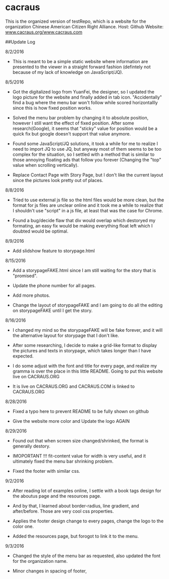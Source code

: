 # cacraus

This is the organized version of testRepo, which is a website for the organization Chinese American Citizen Right Alliance.
Host: Github
Website: www.cacraus.org/www.cacraus.com

##Update Log

8/2/2016
- This is meant to be a simple static website where information are presented to the viewer in a straight forward fashion (defintely not because of my lack of knowledge on JavaScript/JQ).

8/5/2016
- Got the digitalized logo from YuanFei, the designer, so I updated the logo picture for the website and finally added in tab icon. "Accidentally" find a bug where the menu bar won't follow while scored horizontallly since this is how fixed position works.

- Solved the menu bar problem by changing it to absolute position, however I still want the effect of fixed position. After some research(Google), it seems that "sticky" value for position would be a quick fix but google doesn't support that value anymore.

- Found some JavaScript/JQ solutions, it took a while for me to realize I need to import JQ to use JQ, but anyway most of them seems to be too complex for the situation, so I settled with a method that is similar to those annoying floating ads that follow you forever (Changing the "top" value when scrolling vertically).

- Replace Contact Page with Story Page, but I don't like the current layout since the pictures look pretty out of places.

8/8/2016
- Tried to use external js file so the html files would be more clean, but the format for js files are unclear online and it took me a while to realize that I shouldn't use "script" in a js file, at least that was the case for Chrome.

- Found a bug/decide flaw that div would overlap which destoryed my formating, an easy fix would be making everything float left which I doubted would be optimal.

8/9/2016
- Add slidshow feature to storypage.html

8/15/2016
- Add a storypageFAKE.html since I am still waiting for the story that is "promised".

- Update the phone number for all pages.

- Add more photos.

- Change the layout of storypageFAKE and I am going to do all the editing on storypageFAKE until I get the story.

8/16/2016
- I changed my mind so the storypageFAKE will be fake forever, and it will the alternative layout for storypage that I don't like.

- After some researching, I decide to make a grid-like format to display the pictures and texts in storypage, which takes longer than I have expected.

- I do some adjust with the font and title for every page, and realize my gramma is over the place in this little README. Going to put this website live on CACRAUS.ORG

- It is live on CACRAUS.ORG and CACRAUS.COM is linked to CACRAUS.ORG

8/28/2016
- Fixed a typo here to prevent README to be fully shown on github

- Give the website more color and Update the logo AGAIN

8/29/2016
- Found out that when screen size changed/shrinked, the format is generally destory.

- IMOPORTANT !!! fit-content value for width is very useful, and it ultimately fixed the menu bar shrinking problem.

- Fixed the footer with similar css.

9/2/2016
- After reading lot of examples online, I settle with a book tags design for the aboutus page and the resources page.

- And by that, I learned about border-radius, line gradient, and after/before. Those are very cool css properties.

- Applies the footer design change to every pages, change the logo to the color one.

- Added the resources page, but forogot to link it to the menu.

9/3/2016
- Changed the style of the menu bar as requested, also updated the font for the organization name.

- Minor changes in spacing of footer,